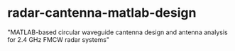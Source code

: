 # radar-cantenna-matlab-design
"MATLAB-based circular waveguide cantenna design and antenna analysis for 2.4 GHz FMCW radar systems"
